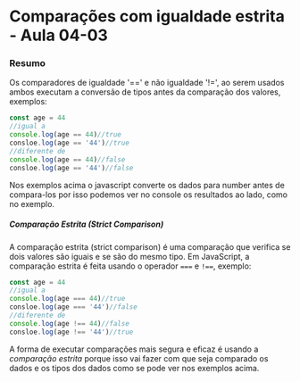 <!--
Antes de publicar a issue, lembre-se de clicar na aba "Preview", para visualizar se a formatação está correta =)
-->

<!-- Escreva/insira as imagens após essa linha -->

# Comparações com igualdade estrita - Aula 04-03

### Resumo

Os comparadores de igualdade '==' e não igualdade '!=', ao serem usados ambos executam a conversão de tipos antes da comparação dos valores, exemplos:

```javascript
const age = 44
//igual a
console.log(age == 44)//true
consloe.log(age == '44')//true
//diferente de 
console.log(age == 44)//false
consloe.log(age == '44')//false
```

Nos exemplos acima o javascript converte os dados para number antes de compara-los por isso podemos ver no console os resultados ao lado, como no exemplo.

##### Comparação Estrita (Strict Comparison)

A comparação estrita (strict comparison) é uma comparação que verifica se dois valores são iguais e se são do mesmo tipo. Em JavaScript, a comparação estrita é feita usando o operador `===` e `!==`, exemplo:

```javascript
const age = 44
//igual a
console.log(age === 44)//true
consloe.log(age === '44')//false
//diferente de 
console.log(age !== 44)//false
consloe.log(age !== '44')//true
```

A forma de executar comparações mais segura e eficaz é usando a *comparação estrita* porque isso vai fazer com que seja comparado os dados e os tipos dos dados como se pode ver nos exemplos acima.
